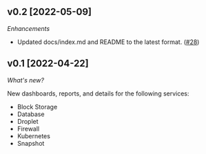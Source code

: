 ## v0.2 [2022-05-09]

_Enhancements_

- Updated docs/index.md and README to the latest format. ([#28](https://github.com/turbot/steampipe-mod-digitalocean-insights/pull/28))

## v0.1 [2022-04-22]

_What's new?_

New dashboards, reports, and details for the following services:
- Block Storage
- Database
- Droplet
- Firewall
- Kubernetes
- Snapshot

